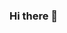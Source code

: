### Hi there 👋

<!--
**artlsvy/artlsvy** is a ✨ _special_ ✨ repository because its `README.md` (this file) appears on your GitHub profile.

Here are some ideas to get you started:

- 🔭 I’m currently working on personal and school projects
- 🌱 I’m currently learning VHDL
- 🤔 I’m looking for help with life
- 💬 Ask me about how to KDE YaST under SUSE
- 📫 How to reach me: by email/discord
- 😄 Pronouns: he/him
- ⚡ Fun fact: ...
-->
